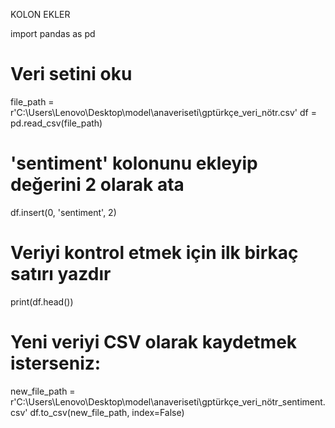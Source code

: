 KOLON EKLER 



import pandas as pd

# Veri setini oku
file_path = r'C:\Users\Lenovo\Desktop\model\anaveriseti\gptürkçe_veri_nötr.csv'
df = pd.read_csv(file_path)

# 'sentiment' kolonunu ekleyip değerini 2 olarak ata
df.insert(0, 'sentiment', 2)

# Veriyi kontrol etmek için ilk birkaç satırı yazdır
print(df.head())

# Yeni veriyi CSV olarak kaydetmek isterseniz:
new_file_path = r'C:\Users\Lenovo\Desktop\model\anaveriseti\gptürkçe_veri_nötr_sentiment.csv'
df.to_csv(new_file_path, index=False)
